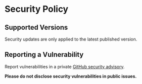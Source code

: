 # Security Policy

## Supported Versions

Security updates are only applied to the latest published version.

## Reporting a Vulnerability

Report vulnerabilities in a private [GitHub security advisory](https://github.com/dominikfryc/diffix-test/security/advisories/new).

**Please do not disclose security vulnerabilities in public issues.**
